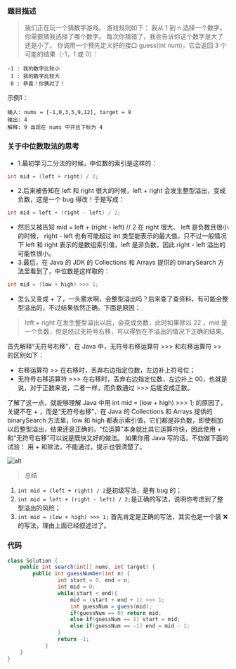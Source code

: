### 题目描述

> 我们正在玩一个猜数字游戏。 游戏规则如下：
  我从 1 到 n 选择一个数字。 你需要猜我选择了哪个数字。
  每次你猜错了，我会告诉你这个数字是大了还是小了。
  你调用一个预先定义好的接口 guess(int num)，它会返回 3 个可能的结果（-1，1 或 0）：

```
-1 : 我的数字比较小
 1 : 我的数字比较大
 0 : 恭喜！你猜对了！
```

示例1：
```
输入: nums = [-1,0,3,5,9,12], target = 9
输出: 4
解释: 9 出现在 nums 中并且下标为 4
```

### 关于中位数取法的思考
- 1.最初学习二分法的时候，中位数的索引是这样的：
```java
int mid = (left + right) / 2;
```
- 2.后来被告知在 left 和 right 很大的时候，left + right 会发生整型溢出，变成负数，这是一个 bug 得改！于是写成：
```java
int mid = left + (right - left) / 2;
```
- 然后又被告知 mid = left + (right - left) // 2 在 right 很大、 left 是负数且很小的时候， right - left 也有可能超过 int 类型能表示的最大值，只不过一般情况下 left 和 right 表示的是数组索引值，left 是非负数，因此 right - left 溢出的可能性很小。
- 3.最后，在 Java 的 JDK 的 Collections 和 Arrays 提供的 binarySearch 方法里看到了，中位数是这样取的：
```java
int mid = (low + high) >>> 1;
```
- 怎么又变成 + 了，一头雾水啊，会整型溢出吗？后来查了查资料，有可能会整型溢出的，不过结果依然正确。下面是原因：
> left + right 在发生整型溢出以后，会变成负数，此时如果除以 22 ，mid 是一个负数，但是经过无符号右移，可以得到在不溢出的情况下正确的结果。

首先解释“无符号右移”，在 Java 中，无符号右移运算符 >>> 和右移运算符 >> 的区别如下：
- 右移运算符 >> 在右移时，丢弃右边指定位数，左边补上符号位；
- 无符号右移运算符 >>> 在右移时，丢弃右边指定位数，左边补上 00，也就是说，对于正数来说，二者一样，而负数通过 >>> 后能变成正数。

了解了这一点，就能够理解 Java 中用 int mid = (low + high) >>> 1; 的原因了，关键不在 + ，而是“无符号右移”，在 Java 的 Collections 和 Arrays 提供的 binarySearch 方法里，low 和 high 都表示索引值，它们都是非负数，即使相加以后整型溢出，结果还是正确的，“位运算”本身就比其它运算符快，因此使用 + 和“无符号右移”可以说是既快又好的做法。
如果你用 Java 写的话，不妨做下面的试验：
用 + 和除法，不能通过，提示也很清楚了。

![alt](https://pic.leetcode-cn.com/049e64ded6739e8bd6955a1d5e3ef76acc0aac0ad12909bdd58772dd6d465240-image.png)

> 总结
1. ```int mid = (left + right) / 2```是初级写法，是有 bug 的；
2. ```int mid = left + (right - left) / 2;```是正确的写法，说明你考虑到了整型溢出的风险；
3. ```int mid = (low + high) >>> 1;```  首先肯定是正确的写法，其实也是一个装 ❌ 的写法，理由上面已经叙述过了。

### 代码
```java
class Solution {
    public int search(int[] nums, int target) {
        public int guessNumber(int n) {
                int start = 0, end = n;
                int mid = 0;
                while(start < end){
                    mid = (start + end + 1) >>> 1;
                    int guessNum = guess(mid);
                    if(guessNum == 0) return mid;
                    else if(guessNum == 1) start = mid;
                    else if(guessNum == -1) end = mid - 1;
                }
                return -1;
            }
    }
}
```

